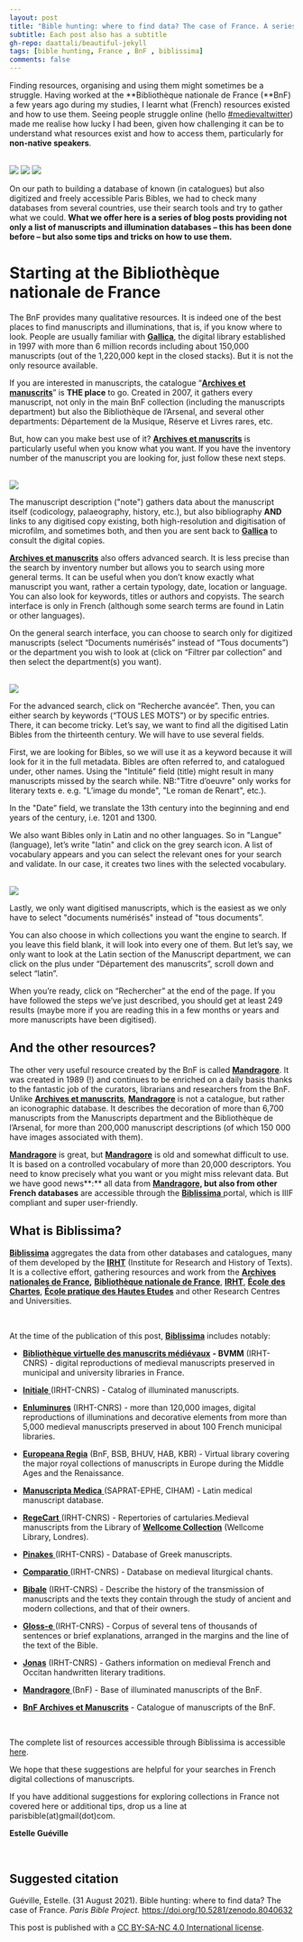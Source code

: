 ```yaml
---
layout: post
title: "Bible hunting: where to find data? The case of France. A series"
subtitle: Each post also has a subtitle
gh-repo: daattali/beautiful-jekyll
tags: [bible hunting, France , BnF , biblissima]
comments: false
---
```


Finding resources, organising and using them might sometimes be a struggle. Having worked at the **Bibliothèque nationale de France (**BnF) a few years ago during my studies, I learnt what (French) resources existed and how to use them. Seeing people struggle online (hello [#medievaltwitter](https://twitter.com/search?q=%23MedievalTwitter&src=hashtag_click)) made me realise how lucky I had been, given how challenging it can be to understand what resources exist and how to access them, particularly for **non-native speakers**.

<br>

<img src="/assets/Blog7_Fig1.png">

<img src="/assets/Blog7_Fig2.png">

<img src="/assets/Blog7_Fig3.png">

<br>

On our path to building a database of known (in catalogues) but also digitized and freely accessible Paris Bibles, we had to check many databases from several countries, use their search tools and try to gather what we could. **What we offer here is a series of blog posts providing not only a list of manuscripts and illumination databases – this has been done before – but also some tips and tricks on how to use them.**



# **Starting at the Bibliothèque nationale de France**

The BnF provides many qualitative resources. It is indeed one of the best places to find manuscripts and illuminations, that is, if you know where to look. People are usually familiar with [**Gallica**](https://gallica.bnf.fr/), the digital library established in 1997 with more than 6 million records including about 150,000 manuscripts (out of the 1,220,000 kept in the closed stacks). But it is not the only resource available.

If you are interested in manuscripts, the catalogue “[**Archives et manuscrits**](https://archivesetmanuscrits.bnf.fr)” is **THE place** to go. Created in 2007, it gathers every manuscript, not only in the main BnF collection (including the manuscripts department) but also the Bibliothèque de l’Arsenal, and several other departments: Département de la Musique, Réserve et Livres rares, etc.

But, how can you make best use of it? [**Archives et manuscrits**](https://archivesetmanuscrits.bnf.fr) is particularly useful when you know what you want. If you have the inventory number of the manuscript you are looking for, just follow these next steps.

<br>

<img src="/assets/Blog7_Fig4.png">

<br>

The manuscript description ("note") gathers data about the manuscript itself (codicology, palaeography, history, etc.), but also bibliography **AND** links to any digitised copy existing, both high-resolution and digitisation of microfilm, and sometimes both, and then you are sent back to [**Gallica**](https://gallica.bnf.fr/) to consult the digital copies.

[**Archives et manuscrits**](https://archivesetmanuscrits.bnf.fr) also offers advanced search. It is less precise than the search by inventory number but allows you to search using more general terms. It can be useful when you don’t know exactly what manuscript you want, rather a certain typology, date, location or language. You can also look for keywords, titles or authors and copyists. The search interface is only in French (although some search terms are found in Latin or other languages).

On the general search interface, you can choose to search only for digitized manuscripts (select “Documents numérisés” instead of “Tous documents”) or the department you wish to look at (click on “Filtrer par collection” and then select the department(s) you want).

<br>

<img src="/assets/Blog7_Fig5.png">

<br>

For the advanced search, click on “Recherche avancée”. Then, you can either search by keywords (“TOUS LES MOTS”) or by specific entries. There, it can become tricky. Let’s say, we want to find all the digitised Latin Bibles from the thirteenth century. We will have to use several fields. 

First, we are looking for Bibles, so we will use it as a keyword because it will look for it in the full metadata. Bibles are often referred to, and catalogued under, other names. Using the "Intitulé" field (title) might result in many manuscripts missed by the search while. NB:"Titre d’oeuvre" only works for literary texts e. e.g. "L’image du monde", "Le roman de Renart", etc.). 

In the "Date” field, we translate the 13th century into the beginning and end years of the century, i.e. 1201 and 1300.

We also want Bibles only in Latin and no other languages. So in "Langue" (language), let’s write "latin" and click on the grey search icon. A list of vocabulary appears and you can select the relevant ones for your search and validate. In our case, it creates two lines with the selected vocabulary.

<br>

<img src="/assets/Blog7_Fig6.png">

<br>

Lastly, we only want digitised manuscripts, which is the easiest as we only have to select "documents numérisés" instead of "tous documents”.

You can also choose in which collections you want the engine to search. If you leave this field blank, it will look into every one of them. But let’s say, we only want to look at the Latin section of the Manuscript department, we can click on the plus under “Département des manuscrits”, scroll down and select “latin”.

When you’re ready, click on “Rechercher” at the end of the page. If you have followed the steps we’ve just described, you should get at least 249 results (maybe more if you are reading this in a few months or years and more manuscripts have been digitised).



## **And the other resources?**

The other very useful resource created by the BnF is called [**Mandragore**](http://mandragore.bnf.fr/html/accueil.html). It was created in 1989 (!) and continues to be enriched on a daily basis thanks to the fantastic job of the curators, librarians and researchers from the BnF. Unlike [**Archives et manuscrits**](https://archivesetmanuscrits.bnf.fr), [**Mandragore**](http://mandragore.bnf.fr/html/accueil.html) is not a catalogue, but rather an iconographic database. It describes the decoration of more than 6,700 manuscripts from the Manuscripts department and the Bibliothèque de l’Arsenal, for more than 200,000 manuscript descriptions (of which 150 000 have images associated with them).

[**Mandragore**](http://mandragore.bnf.fr/html/accueil.html) is great, but [**Mandragore**](http://mandragore.bnf.fr/html/accueil.html) is old and somewhat difficult to use. It is based on a controlled vocabulary of more than 20,000 descriptors. You need to know precisely what you want or you might miss relevant data. But we have good news**:** all data from [**Mandragore**](http://mandragore.bnf.fr/html/accueil.html)**, but also from other French databases** are accessible through the [**Biblissima** ](https://portail.biblissima.fr/)portal, which is IIIF compliant and super user-friendly.



## **What is Biblissima?**

[**Biblissima**](https://portail.biblissima.fr/) aggregates the data from other databases and catalogues, many of them developed by the [**IRHT**](https://www.irht.cnrs.fr/) (Institute for Research and History of Texts). It is a collective effort, gathering resources and work from the [**Archives nationales de France**](https://www.archives-nationales.culture.gouv.fr/)**,** [**Bibliothèque nationale de France**](https://www.bnf.fr/fr), [**IRHT**](https://www.irht.cnrs.fr/), [**École** **des Chartes**](http://www.chartes.psl.eu/), [**École pratique des Hautes Etudes**](https://www.ephe.psl.eu/) and other Research Centres and Universities.

<br>

At the time of the publication of this post, [**Biblissima**](https://portail.biblissima.fr/) includes notably:

- [**Bibliothèque virtuelle des manuscrits médiévaux**](https://bvmm.irht.cnrs.fr/) **- BVMM** (IRHT-CNRS) - digital reproductions of medieval manuscripts preserved in municipal and university libraries in France.

- [**Initiale** ](http://initiale.irht.cnrs.fr)(IRHT-CNRS) - Catalog of illuminated manuscripts.

- [**Enluminures**](http://www.enluminures.culture.fr/documentation/enlumine/fr/index3.html) (IRHT-CNRS) - more than 120,000 images, digital reproductions of illuminations and decorative elements from more than 5,000 medieval manuscripts preserved in about 100 French municipal libraries.

- [**Europeana Regia**](https://www.europeana.eu/fr/exhibitions/royal-book-collections) (BnF, BSB, BHUV, HAB, KBR) - Virtual library covering the major royal collections of manuscripts in Europe during the Middle Ages and the Renaissance.

- [**Manuscripta Medica** ](http://www.manuscripta-medica.com)(SAPRAT-EPHE, CIHAM) - Latin medical manuscript database.

- [**RegeCart** ](http://regecart.irht.cnrs.fr)(IRHT-CNRS) - Repertories of cartularies.Medieval manuscripts from the Library of [**Wellcome Collection**](http://wellcomelibrary.org) (Wellcome Library, Londres).

- [**Pinakes** ](http://pinakes.irht.cnrs.fr)(IRHT-CNRS) - Database of Greek manuscripts.

- [**Comparatio** ](http://comparatio.irht.cnrs.fr)(IRHT-CNRS) - Database on medieval liturgical chants.

- [**Bibale**](https://bibale.irht.cnrs.fr/) (IRHT-CNRS) - Describe the history of the transmission of manuscripts and the texts they contain through the study of ancient and modern collections, and that of their owners.

- [**Gloss-e** ](https://gloss-e.irht.cnrs.fr/)(IRHT-CNRS) - Corpus of several tens of thousands of sentences or brief explanations, arranged in the margins and the line of the text of the Bible.

- [**Jonas**](https://jonas.irht.cnrs.fr/) (IRHT-CNRS) - Gathers information on medieval French and Occitan handwritten literary traditions.

- [**Mandragore** ](http://mandragore.bnf.fr)(BnF) - Base of illuminated manuscripts of the BnF.

- [**BnF Archives et Manuscrits**](http://archivesetmanuscrits.bnf.fr) - Catalogue of manuscripts of the BnF.

  <br>

The complete list of resources accessible through Biblissima is accessible [here](https://projet.biblissima.fr/fr/ressources/ressources-biblissima?lang=en).

We hope that these suggestions are helpful for your searches in French digital collections of manuscripts. 

If you have additional suggestions for exploring collections in France not covered here or additional tips, drop us a line at parisbible(at)gmail(dot)com. 



**Estelle Guéville**

<br>

## **Suggested citation**

Guéville, Estelle. (31 August 2021). Bible hunting: where to find data? The case of France. *Paris Bible Project.* https://doi.org/10.5281/zenodo.8040632

This post is published with a [CC BY-SA-NC 4.0 International license](https://creativecommons.org/licenses/by-nc-sa/4.0/).